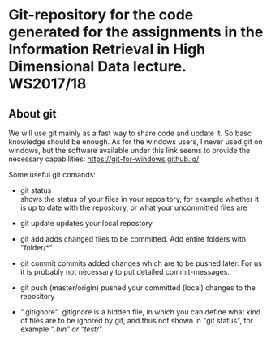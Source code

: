 Git-repository for the code generated for the assignments in the Information Retrieval in High Dimensional Data lecture. WS2017/18
======================================================================================================================================


About git
----------

We will use git mainly as a fast way to share code and update it. So basc knowledge should be enough.
As for the windows users, I never used git on windows, but the software available under this link seems to provide the necessary capabilities:
https://git-for-windows.github.io/


Some useful git comands:

- git status	
	shows the status of your files in your repository, for example whether it is up to date with the repository, or what your uncommitted files are

- git update
	updates your local repostory

- git add
	adds changed files to be committed. Add entire folders with "folder/*"

- git commit
	commits added changes which are to be pushed later. For us it is probably not necessary to put detailed commit-messages.

- git push (master/origin)
	pushed your committed (local) changes to the repository

- ".gitignore"
	.gitignore is a hidden file, in which you can define what kind of files are to be ignored by git, and thus not shown in "git status", for example "*.bin" or "test/*"


		

